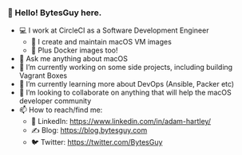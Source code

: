 ### 👋 Hello! BytesGuy here.

- 💻 I work at CircleCI as a Software Development Engineer
  - 🍎 I create and maintain macOS VM images
  - 🐳 Plus Docker images too!
- 💬 Ask me anything about macOS
- 🔭 I’m currently working on some side projects, including building Vagrant Boxes
- 🌱 I’m currently learning more about DevOps (Ansible, Packer etc)
- 👯 I’m looking to collaborate on anything that will help the macOS developer community
- 📫 How to reach/find me:
  - 🔗 LinkedIn: https://www.linkedin.com/in/adam-hartley/
  - ✍️ Blog: https://blog.bytesguy.com
  - 🐦 Twitter: https://twitter.com/BytesGuy
